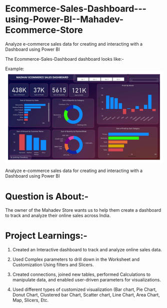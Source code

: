 # Ecommerce-Sales-Dashboard---using-Power-BI--Mahadev-Ecommerce-Store

Analyze e-commerce sales data for creating and interacting with a Dashboard using Power BI 

The Ecommerce-Sales-Dashboard dashboard looks like:- 

Example:![DashboardPreview](https://github.com/Jyotirmay-Chowdhury/Ecommerce-Sales-Dashboard---using-Power-BI--Mahadev-Ecommerce-Store/blob/main/Mahadev-Ecommerce-Sales-Dashboard-using-Power-BI.jpg)

Analyze e-commerce sales data for creating and interacting with a Dashboard using Power BI 

# Question is About:-
The owner of the Mahadev Store wants us to help them create a dashboard to track and analyze their online sales across India.

# Project Learnings:-

1) Created an Interactive dashboard to track and analyze online sales data.

2) Used Complex parameters to drill down in the Worksheet and Customization Using filters and Slicers.

3) Created connections, joined new tables, performed Calculations to manipulate data, and enabled user-driven parameters for visualizations.

4) Used different types of customized visualization (Bar chart, Pie Chart, Donut Chart, Clustered bar Chart, Scatter chart, Line Chart, Area Chart, Map, Slicers, Etc.
